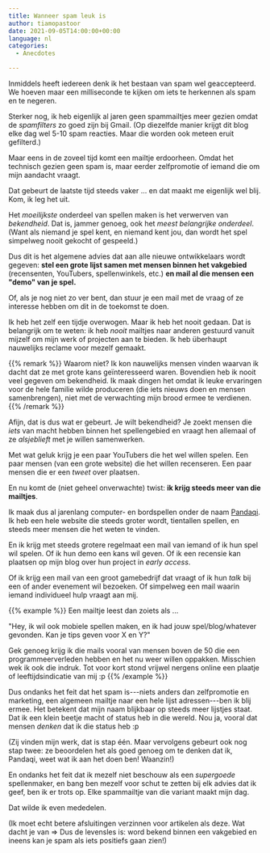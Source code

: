 ```yaml
---
title: Wanneer spam leuk is
author: tiamopastoor
date: 2021-09-05T14:00:00+00:00
language: nl
categories:
  - Anecdotes

---
```

Inmiddels heeft iedereen denk ik het bestaan van spam wel geaccepteerd. We hoeven maar een milliseconde te kijken om iets te herkennen als spam en te negeren.

Sterker nog, ik heb eigenlijk al jaren geen spammailtjes meer gezien omdat de _spamfilters_ zo goed zijn bij Gmail. (Op diezelfde manier krijgt dit blog elke dag wel 5-10 spam reacties. Maar die worden ook meteen eruit gefilterd.)

Maar eens in de zoveel tijd komt een mailtje erdoorheen. Omdat het technisch gezien geen spam is, maar eerder zelfpromotie of iemand die om mijn aandacht vraagt.

Dat gebeurt de laatste tijd steeds vaker ... en dat maakt me eigenlijk wel blij. Kom, ik leg het uit.

Het _moeilijkste_ onderdeel van spellen maken is het verwerven van _bekendheid_. Dat is, jammer genoeg, ook het _meest belangrijke onderdeel_. (Want als niemand je spel kent, en niemand kent jou, dan wordt het spel simpelweg nooit gekocht of gespeeld.)

Dus dit is het algemene advies dat aan alle nieuwe ontwikkelaars wordt gegeven: **stel een grote lijst samen met mensen binnen het vakgebied** (recensenten, YouTubers, spellenwinkels, etc.) **en mail al die mensen een "demo" van je spel.** 

Of, als je nog niet zo ver bent, dan stuur je een mail met de vraag of ze interesse hebben om dit in de toekomst te doen.

Ik heb het zelf een tijdje overwogen. Maar ik heb het nooit gedaan. Dat is belangrijk om te weten: ik heb _nooit_ mailtjes naar anderen gestuurd vanuit mijzelf om mijn werk of projecten aan te bieden. Ik heb überhaupt nauwelijks reclame voor mezelf gemaakt.

{{% remark %}}
Waarom niet? Ik kon nauwelijks mensen vinden waarvan ik dacht dat ze met grote kans geïnteresseerd waren. Bovendien heb ik nooit veel gegeven om bekendheid. Ik maak dingen het omdat ik leuke ervaringen voor de hele familie wilde produceren (die iets nieuws doen en mensen samenbrengen), niet met de verwachting mijn brood ermee te verdienen.
{{% /remark %}}

Afijn, dat is dus wat er gebeurt. Je wilt bekendheid? Je zoekt mensen die _iets_ van macht hebben binnen het spellengebied en vraagt hen allemaal of ze _alsjeblieft_ met je willen samenwerken. 

Met wat geluk krijg je een paar YouTubers die het wel willen spelen. Een paar mensen (van een grote website) die het willen recenseren. Een paar mensen die er een _tweet_ over plaatsen.

En nu komt de (niet geheel onverwachte) twist: **ik krijg steeds meer van die mailtjes**.

Ik maak dus al jarenlang computer- en bordspellen onder de naam [Pandaqi][1]. Ik heb een hele website die steeds groter wordt, tientallen spellen, en steeds meer mensen die het weten te vinden.

En ik krijg met steeds grotere regelmaat een mail van iemand of ik hun spel wil spelen. Of ik hun demo een kans wil geven. Of ik een recensie kan plaatsen op mijn blog over hun project in _early access_. 

Of ik krijg een mail van een groot gamebedrijf dat vraagt of ik hun _talk_ bij een of ander evenement wil bezoeken. Of simpelweg een mail waarin iemand individueel hulp vraagt aan mij. 

{{% example %}}
Een mailtje leest dan zoiets als ...

"Hey, ik wil ook mobiele spellen maken, en ik had jouw spel/blog/whatever gevonden. Kan je tips geven voor X en Y?" 

Gek genoeg krijg ik die mails vooral van mensen boven de 50 die een programmeerverleden hebben en het nu weer willen oppakken. Misschien wek ik ook die indruk. Tot voor kort stond vrijwel nergens online een plaatje of leeftijdsindicatie van mij :p
{{% /example %}}

Dus ondanks het feit dat het spam is---niets anders dan zelfpromotie en marketing, een algemeen mailtje naar een hele lijst adressen---ben ik blij ermee. Het betekent dat mijn naam blijkbaar op steeds meer lijstjes staat. Dat ik een klein beetje macht of status heb in die wereld. Nou ja, vooral dat mensen _denken_ dat ik die status heb :p 

(Zij vinden mijn werk, dat is stap één. Maar vervolgens gebeurt ook nog stap twee: ze beoordelen het als goed genoeg om te denken dat ik, Pandaqi, weet wat ik aan het doen ben! Waanzin!)

En ondanks het feit dat ik mezelf niet beschouw als een _supergoede_ spellenmaker, en bang ben mezelf voor schut te zetten bij elk advies dat ik geef, ben ik er trots op. Elke spammailtje van die variant maakt mijn dag.

Dat wilde ik even mededelen. 

(Ik moet echt betere afsluitingen verzinnen voor artikelen als deze. Wat dacht je van => Dus de levensles is: word bekend binnen een vakgebied en ineens kan je spam als iets positiefs gaan zien!)

 [1]: https://pandaqi.com